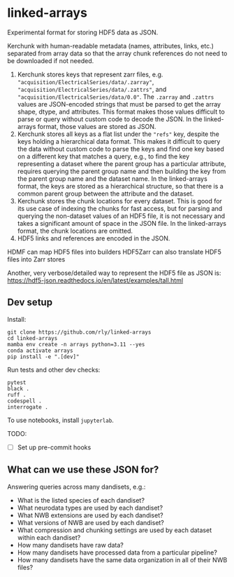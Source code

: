 # linked-arrays
Experimental format for storing HDF5 data as JSON.

Kerchunk with human-readable metadata (names, attributes, links, etc.) separated from array data so that the array chunk
references do not need to be downloaded if not needed.

1. Kerchunk stores keys that represent zarr files, e.g. `"acquisition/ElectricalSeries/data/.zarray"`,
`"acquisition/ElectricalSeries/data/.zattrs"`, and `"acquisition/ElectricalSeries/data/0.0"`. The `.zarray` and
`.zattrs` values are JSON-encoded strings that must be parsed to get the array shape, dtype, and attributes. This
format makes those values difficult to parse or query without custom code to decode the JSON. In the
linked-arrays format, those values are stored as JSON.
2. Kerchunk stores all keys as a flat list under the `"refs"` key, despite the keys holding a hierarchical
data format. This makes it difficult to query the data without custom code to parse the keys and find one key
based on a different key that matches a query, e.g., to find the key representing a dataset where the parent
group has a particular attribute, requires querying the parent group name and then building the key from the
parent group name and the dataset name. In the linked-arrays format, the keys are stored as a hierarchical
structure, so that there is a common parent group between the attribute and the dataset.
3. Kerchunk stores the chunk locations for every dataset. This is good for its use case of indexing the
chunks for fast access, but for parsing and querying the non-dataset values of an HDF5 file, it is not necessary
and takes a significant amount of space in the JSON file. In the linked-arrays format, the chunk locations are
omitted.
4. HDF5 links and references are encoded in the JSON.

HDMF can map HDF5 files into builders
HDF5Zarr can also translate HDF5 files into Zarr stores

Another, very verbose/detailed way to represent the HDF5 file as JSON is:
https://hdf5-json.readthedocs.io/en/latest/examples/tall.html

## Dev setup

Install:
```
git clone https://github.com/rly/linked-arrays
cd linked-arrays
mamba env create -n arrays python=3.11 --yes
conda activate arrays
pip install -e ".[dev]"
```

Run tests and other dev checks:
```
pytest
black .
ruff .
codespell .
interrogate .
```

To use notebooks, install `jupyterlab`.

TODO:
- [ ] Set up pre-commit hooks

## What can we use these JSON for?

Answering queries across many dandisets, e.g.:
- What is the listed species of each dandiset?
- What neurodata types are used by each dandiset?
- What NWB extensions are used by each dandiset?
- What versions of NWB are used by each dandiset?
- What compression and chunking settings are used by each dataset within each dandiset?
- How many dandisets have raw data?
- How many dandisets have processed data from a particular pipeline?
- How many dandisets have the same data organization in all of their NWB files?